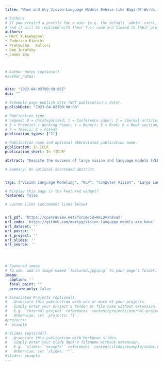 ```yaml
---
title: "When and Why Vision-Language Models Behave like Bags-Of-Words, and What to Do About It?"

# Authors
# If you created a profile for a user (e.g. the default `admin` user), write the username (folder name) here
# and it will be replaced with their full name and linked to their profile.
authors:
- Mert Yuksekgonul 
- Federico Bianchi
- Pratyusha   Kalluri 
- Dan Jurafsky 
- James Zou



# Author notes (optional)
#author_notes:


date: "2023-04-02T00:00:00Z"
doi: ""

# Schedule page publish date (NOT publication's date).
publishDate: "2023-04-02T00:00:00"

# Publication type.
# Legend: 0 = Uncategorized; 1 = Conference paper; 2 = Journal article;
# 3 = Preprint / Working Paper; 4 = Report; 5 = Book; 6 = Book section;
# 7 = Thesis; 8 = Patent
publication_types: ["1"]

# Publication name and optional abbreviated publication name.
publication: In ICLR
publication_short: In *ICLR*

abstract: "Despite the success of large vision and language models (VLMs) in many downstream applications, it is unclear how well they encode the compositional relationships between objects and attributes. Here, we create the Attribution, Relation, and Order (ARO) benchmark to systematically evaluate the ability of VLMs to understand different types of relationships, attributes, and order information. ARO consists of Visual Genome Attribution, to test the understanding of objects' properties; Visual Genome Relation, to test for relational understanding; and COCO-Order & Flickr30k-Order, to test for order sensitivity in VLMs. ARO is orders of magnitude larger than previous benchmarks of compositionality, with more than 50,000 test cases. We present the settings where  state-of-the-art VLMs behave like bags-of-words---i.e. when they have poor relational understanding, can blunder when linking objects to their attributes, and demonstrate a severe lack of order sensitivity. VLMs are predominantly trained and evaluated on large scale datasets with rich compositional structure in the images and captions. Yet, training on these datasets has not been enough to address the lack of compositional understanding, and evaluating on these datasets has failed to surface this deficiency. To understand why these limitations emerge and are not represented in the standard tests, we zoom into the evaluation and training procedures. We demonstrate that it is possible to perform well on image-text retrieval over existing datasets without using the composition and order information. This further motivates the value of using ARO to benchmark VLMs. Given that contrastive pretraining optimizes for retrieval on large datasets with similar shortcuts, we hypothesize that this can explain why the models do not need to learn to represent compositional information. This finding suggests a natural solution: composition-aware hard negative mining. We show that a simple-to-implement modification of contrastive learning significantly improves the performance on tasks requiring understanding of order and compositionality."

# Summary. An optional shortened abstract.


tags: ["Vision Language Modeling", "NLP", "Computer Vision", "Large Language Models"]

# Display this page in the Featured widget?
featured: false

# Custom links (uncomment lines below)


url_pdf: 'https://openreview.net/forum?id=KRLUvxh8uaX'
url_code: 'https://github.com/mertyg/vision-language-models-are-bows'
url_dataset: ''
url_poster: ''
url_project: ''
url_slides: ''
url_source: ''




# Featured image
# To use, add an image named `featured.jpg/png` to your page's folder.
image:
  caption: ''
  focal_point: ""
  preview_only: false

# Associated Projects (optional).
#   Associate this publication with one or more of your projects.
#   Simply enter your project's folder or file name without extension.
#   E.g. `internal-project` references `content/project/internal-project/index.md`.
#   Otherwise, set `projects: []`.
#projects:
#- example

# Slides (optional).
#   Associate this publication with Markdown slides.
#   Simply enter your slide deck's filename without extension.
#   E.g. `slides: "example"` references `content/slides/example/index.md`.
#   Otherwise, set `slides: ""`.
#slides: example
---
```

